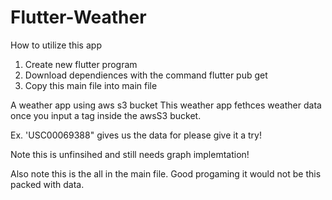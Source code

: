# Flutter-Weather
How to utilize this app
1) Create new flutter program
2) Download dependiences with the command flutter pub get
3) Copy this main file into main file
   
A weather app using aws s3 bucket
This weather app fethces weather data once you input a tag inside the awsS3 bucket. 

Ex. 'USC00069388" gives us the data for please give it a try!

Note this is unfinsihed and still needs graph implemtation!

Also note this is the all in the main file. Good progaming it would not be this packed with data.

